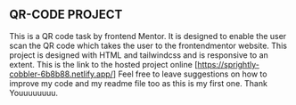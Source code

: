 ## QR-CODE PROJECT
This is a QR code task by frontend Mentor. It is designed  to enable the user scan the QR code which takes the user to the frontendmentor website. 
This project is designed with HTML and tailwindcss and is responsive to an extent.
This is the link to the hosted project online [https://sprightly-cobbler-6b8b88.netlify.app/]
Feel free to leave suggestions on how to improve my code and my readme file too as this is my first one.
Thank Youuuuuuuu.
